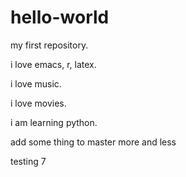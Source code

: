 # hello-world
my first repository.

i love emacs, r, latex.

i love music.

i love movies.

i am learning python.

add some thing to master more and less

testing 7
